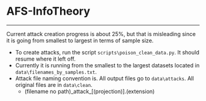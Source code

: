 # AFS-InfoTheory

---

Current attack creation progress is about 25%, but that is misleading since it is going from smallest to largest in terms of sample size.

- To create attacks, run the script `scripts\poison_clean_data.py`. It should resume where it left off.
- Currently it is running from the smallest to the largest datasets located in `data\filenames_by_samples.txt`.
- Attack file naming convention is. All output files go to `data\attacks`. All original files are in `data\clean`.
  - (filename no path)\_attack\_[(projection)].(extension)